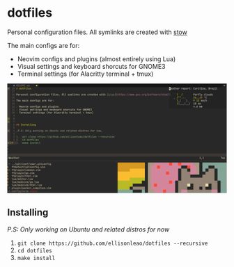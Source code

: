 # dotfiles

Personal configuration files. All symlinks are created with [stow](https://www.gnu.org/software/stow/)

The main configs are for:

- Neovim configs and plugins (almost entirely using Lua)
- Visual settings and keyboard shorcuts for GNOME3
- Terminal settings (for Alacritty terminal + tmux)

![](./.github/terminal.png)

## Installing

_P.S: Only working on Ubuntu and related distros for now_

1. `git clone https://github.com/ellisonleao/dotfiles --recursive`
2. `cd dotfiles`
3. `make install`
